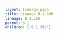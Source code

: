 ```yaml
---
layout: lineage_page
title: Lineage B.1.358
lineage: B.1.358
parent: B.1
children: ['B.1.358']
---
```

